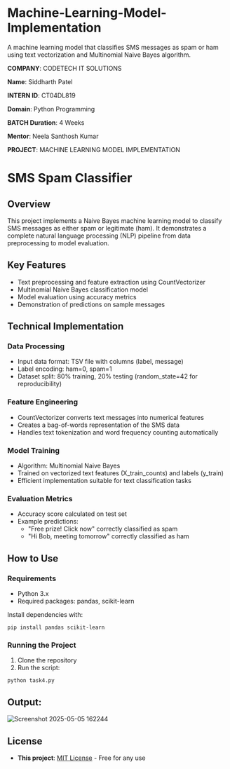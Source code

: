 # Machine-Learning-Model-Implementation
A machine learning model that classifies SMS messages as spam or ham using text vectorization and Multinomial Naive Bayes algorithm.

**COMPANY**: CODETECH IT SOLUTIONS

**Name**: Siddharth Patel

**INTERN ID**: CT04DL819

**Domain**: Python Programming

**BATCH Duration**: 4 Weeks

**Mentor**: Neela Santhosh Kumar

**PROJECT**: MACHINE LEARNING MODEL IMPLEMENTATION

# SMS Spam Classifier 

## Overview
This project implements a Naive Bayes machine learning model to classify SMS messages as either spam or legitimate (ham). It demonstrates a complete natural language processing (NLP) pipeline from data preprocessing to model evaluation.

## Key Features
- Text preprocessing and feature extraction using CountVectorizer
- Multinomial Naive Bayes classification model
- Model evaluation using accuracy metrics
- Demonstration of predictions on sample messages

## Technical Implementation

### Data Processing
- Input data format: TSV file with columns (label, message)
- Label encoding: ham=0, spam=1
- Dataset split: 80% training, 20% testing (random_state=42 for reproducibility)

### Feature Engineering
- CountVectorizer converts text messages into numerical features
- Creates a bag-of-words representation of the SMS data
- Handles text tokenization and word frequency counting automatically

### Model Training
- Algorithm: Multinomial Naive Bayes
- Trained on vectorized text features (X_train_counts) and labels (y_train)
- Efficient implementation suitable for text classification tasks

### Evaluation Metrics
- Accuracy score calculated on test set
- Example predictions:
  - "Free prize! Click now" correctly classified as spam
  - "Hi Bob, meeting tomorrow" correctly classified as ham

## How to Use

### Requirements
- Python 3.x
- Required packages: pandas, scikit-learn

Install dependencies with:
```
pip install pandas scikit-learn
```

### Running the Project
1. Clone the repository
2. Run the script:
```
python task4.py
```

## Output:

![Screenshot 2025-05-05 162244](https://github.com/user-attachments/assets/b9713066-5fbe-4b27-94f5-029d125bbef4)


## License
- **This project**: [MIT License](LICENSE) - Free for any use  

